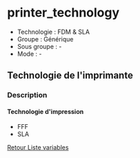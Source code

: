 # printer_technology

* Technologie : FDM & SLA
* Groupe : Générique
* Sous groupe : -
* Mode : -

## Technologie de l'imprimante

### Description

#### Technologie d'impression

 - FFF
 - SLA
 
 
[Retour Liste variables](variable_list.md)